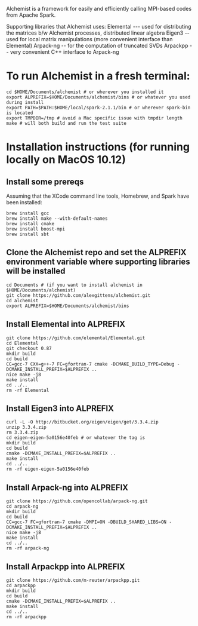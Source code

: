 Alchemist is a framework for easily and efficiently calling MPI-based codes from Apache Spark.

Supporting libraries that Alchemist uses:
Elemental  --- used for distributing the matrices b/w Alchemist processes, distributed linear algebra
Eigen3 -- used for local matrix manipulations (more convenient interface than Elemental)
Arpack-ng -- for the computation of truncated SVDs
Arpackpp -- very convenient C++ interface to Arpack-ng

# To run Alchemist in a fresh terminal:
```
cd $HOME/Documents/alchemist # or wherever you installed it
export ALPREFIX=$HOME/Documents/alchemist/bins # or whatever you used during install
export PATH=$PATH:$HOME/local/spark-2.1.1/bin # or wherever spark-bin is located
export TMPDIR=/tmp # avoid a Mac specific issue with tmpdir length
make # will both build and run the test suite
```

# Installation instructions (for running locally on MacOS 10.12)

## Install some prereqs
Assuming that the XCode command line tools, Homebrew, and Spark have been installed:
```
brew install gcc
brew install make --with-default-names
brew install cmake
brew install boost-mpi
brew install sbt
```

## Clone the Alchemist repo and set the ALPREFIX environment variable where supporting libraries will be installed
```
cd Documents # (if you want to install alchemist in $HOME/Documents/alchemist)
git clone https://github.com/alexgittens/alchemist.git
cd alchemist 
export ALPREFIX=$HOME/Documents/alchemist/bins
```

## Install Elemental into ALPREFIX
```
git clone https://github.com/elemental/Elemental.git
cd Elemental
git checkout 0.87
mkdir build
cd build
CC=gcc-7 CXX=g++-7 FC=gfortran-7 cmake -DCMAKE_BUILD_TYPE=Debug -DCMAKE_INSTALL_PREFIX=$ALPREFIX ..
nice make -j8
make install
cd ../..
rm -rf Elemental
```

## Install Eigen3 into ALPREFIX 
```
curl -L -O http://bitbucket.org/eigen/eigen/get/3.3.4.zip
unzip 3.3.4.zip
rm 3.3.4.zip
cd eigen-eigen-5a0156e40feb # or whatever the tag is
mkdir build
cd build
cmake -DCMAKE_INSTALL_PREFIX=$ALPREFIX ..
make install
cd ../..
rm -rf eigen-eigen-5a0156e40feb
```

## Install Arpack-ng into ALPREFIX 
```
git clone https://github.com/opencollab/arpack-ng.git
cd arpack-ng
mkdir build
cd build
CC=gcc-7 FC=gfortran-7 cmake -DMPI=ON -DBUILD_SHARED_LIBS=ON -DCMAKE_INSTALL_PREFIX=$ALPREFIX ..
nice make -j8
make install
cd ../..
rm -rf arpack-ng
```

## Install Arpackpp into ALPREFIX 
```
git clone https://github.com/m-reuter/arpackpp.git
cd arpackpp
mkdir build
cd build
cmake -DCMAKE_INSTALL_PREFIX=$ALPREFIX ..
make install
cd ../..
rm -rf arpackpp
```


